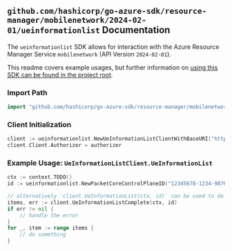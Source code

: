 
## `github.com/hashicorp/go-azure-sdk/resource-manager/mobilenetwork/2024-02-01/ueinformationlist` Documentation

The `ueinformationlist` SDK allows for interaction with the Azure Resource Manager Service `mobilenetwork` (API Version `2024-02-01`).

This readme covers example usages, but further information on [using this SDK can be found in the project root](https://github.com/hashicorp/go-azure-sdk/tree/main/docs).

### Import Path

```go
import "github.com/hashicorp/go-azure-sdk/resource-manager/mobilenetwork/2024-02-01/ueinformationlist"
```


### Client Initialization

```go
client := ueinformationlist.NewUeInformationListClientWithBaseURI("https://management.azure.com")
client.Client.Authorizer = authorizer
```


### Example Usage: `UeInformationListClient.UeInformationList`

```go
ctx := context.TODO()
id := ueinformationlist.NewPacketCoreControlPlaneID("12345678-1234-9876-4563-123456789012", "example-resource-group", "packetCoreControlPlaneValue")

// alternatively `client.UeInformationList(ctx, id)` can be used to do batched pagination
items, err := client.UeInformationListComplete(ctx, id)
if err != nil {
	// handle the error
}
for _, item := range items {
	// do something
}
```
